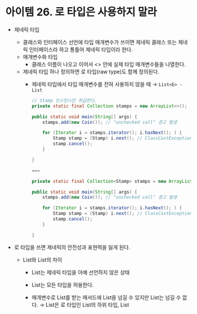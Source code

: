 # 아이템 26. 로 타입은 사용하지 말라

- 제네릭 타입
    - 클래스와 인터페이스 선언에 타입 매개변수가 쓰이면 제네릭 클래스 또는 제네릭 인터페이스라 하고 통틀어 제네릭 타입이라 한다.
    - 매개변수화 타입
        - 클래스 이름이 나오고 이어서 <> 안에 실제 타입 매개변수들을 나열한다.
    - 제네릭 타입 하나 정의하면 로 타입(raw type)도 함께 정의된다.
        - 제네릭 타입에서 타입 매개변수를 전혀 사용하지 않을 때
        → `List<E> - List`

            ```java
            // Stamp 인스턴스만 취급한다.
            private static final Collection stamps = new ArrayList<>();

            public static void main(String[] args) {
                stamps.add(new Coin()); // "unchecked call" 경고 발생

                for (Iterator i = stamps.iterator(); i.hasNext(); ) {
                    Stamp stamp = (Stamp) i.next(); // ClassCastException 발생
                    stamp.cancel();
                }

            }

            ===

            private static final Collection<Stamp> stamps = new ArrayList<>();

            public static void main(String[] args) {
                stamps.add(new Coin()); // "unchecked call" 경고 발생

                for (Iterator i = stamps.iterator(); i.hasNext(); ) {
                    Stamp stamp = (Stamp) i.next(); // ClassCastException 발생
                    stamp.cancel();
                }

            }
            ```

- 로 타입을 쓰면 제네릭의 안전성과 표현력을 잃게 된다.
    - List와 List<Object>의 차이
        - List는 제네릭 타입을 아예 선언하지 않은 상태
        - List<Object>는 모든 타입을 허용한다.
        - 매개변수로 List를 받는 매서드에 List<String>을 넘길 수 있지만 List<Object>는 넘길 수 없다.
        → List<String>은 로 타입인 List의 하위 타입, List<Object>의 하위타입은 아니다.
            - 형 변환 시 ClassCastException 발생

            ```java
            public class LawTypeMain {
                public static void main(String[] args) {
                    List<String> strings = new ArrayList<>();
                    unsafeAdd(strings, Integer.valueOf(42));
                    String s = strings.get(0); // 컴파일러가 자동으로 형변환 코드를 넣어준다.
                }

                private static void unsafeAdd(List list, Object o) {
                    list.add(o);
                }
            }
            ```

- 비한정적 와일드카드 타입
    - 제네릭 타입을 쓰고 싶지만 실제 타입 매개변수가 무엇인지 모를 때 사용한다.
    - `?`를 타입 매개변수로 지정한다.

        ```java
        static int numElementsInCommon(Set<?> s1 , Set<?> s2) {
            int result = 0;
            for (Object o1 : s1) {
                if (s2.contains(o1)) result++;
            }
            return result;
        }
        ```

    - Set<?>와 Set의 차이
        - 와일드카드는 type safe, null외의 어떤 원소도 넣을 수 없다.
        - 로 타입은 non type safe, 아무 타입의 원소나 넣을 수 있어 타입 불변식이 깨진다.

- 로 타입을 써야하는 예외
    - class 리터럴에는 로 타입을 써야한다.
        - `List.class, String[].class, int.class` → 허용
        - `List<String>.class, List<?>.class` → 허용하지 않는다.
    - instanceof 연산자
        - 로 타입이든 비한정적 와일드카드 타입이든 instanceof는 완전 똑같이 동작한다.

        ```java
        if (o instanceof Set) {
            Set<?> s = (Set<?>) o;
        }
        ```
